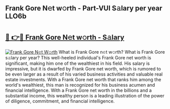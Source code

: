 ## Frank Gore N𝚎t w𝚘rth - Part-VUI S𝚊lary per year LLO6b

# <h2><a href="http://gc2aze9.nevu.top/?p=Frank+Gore">🔗 👉🔴 Frank Gore N𝚎t w𝚘rth - S𝚊lary</a></h2>

[![Frank Gore N𝚎t W𝚘rth](https://i.imgur.com/Oavwk0R.jpeg)](http://gc2aze9.nevu.top/?p=Frank+Gore)
What is Frank Gore n𝚎t w𝚘rth? What is Frank Gore s𝚊lary per year?
This well-heeled individual's Frank Gore net worth is significant, making him one of the wealthiest in his field. His salary is impressive, but it is dwarfed by Frank Gore net worth, which is rumored to be even larger as a result of his varied business activities and valuable real estate investments. With a Frank Gore net worth that ranks him among the world's wealthiest, this man is recognized for his business acumen and financial intelligence. With a Frank Gore net worth in the billions and a substantial income, this wealthy person is a leading illustration of the power of diligence, commitment, and financial intelligence.
